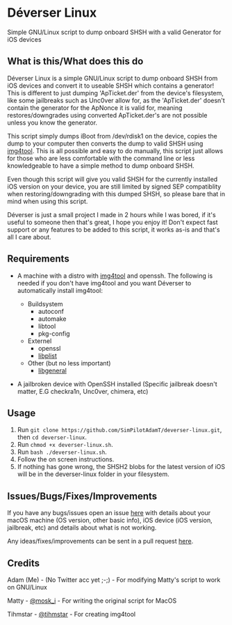 # Déverser Linux
Simple GNU/Linux script to dump onboard SHSH with a valid Generator for iOS devices

## What is this/What does this do

Déverser Linux is a simple GNU/Linux script to dump onboard SHSH from iOS devices and convert it to useable SHSH which contains a generator! This is different to just dumping 'ApTicket.der' from the device's filesystem, like some jailbreaks such as Unc0ver allow for, as the 'ApTicket.der' doesn't contain the generator for the ApNonce it is valid for, meaning restores/downgrades using converted ApTicket.der's are not possible unless you know the generator.

This script simply dumps iBoot from /dev/rdisk1 on the device, copies the dump to your computer then converts the dump to valid SHSH using [img4tool](https://github.com/tihmstar/img4tool). This is all possible and easy to do manually, this script just allows for those who are less comfortable with the command line or less knowledgeable to have a simple method to dump onboard SHSH.

Even though this script will give you valid SHSH for the currently installed iOS version on your device, you are still limited by signed SEP compatiblity when restoring/downgrading with this dumped SHSH, so please bare that in mind when using this script.

Déverser is just a small project I made in 2 hours while I was bored, if it's useful to someone then that's great, I hope you enjoy it! Don't expect fast support or any features to be added to this script, it works as-is and that's all I care about.

## Requirements

* A machine with a distro with [img4tool](https://github.com/tihmstar/img4tool) and openssh. The following is needed if you don't have img4tool and you want Déverser to automatically install img4tool:
  * Buildsystem
    * autoconf
    * automake
    * libtool
    * pkg-config
  * Externel
    * openssl
    * [libplist](https://github.com/libimobiledevice/libplist)
  * Other (but no less important)
    * [libgeneral](https://github.com/tihmstar/libgeneral)

* A jailbroken device with OpenSSH installed (Specific jailbreak doesn't matter, E.G checkra1n, Unc0ver, chimera, etc)

## Usage

1. Run `git clone https://github.com/SimPilotAdamT/deverser-linux.git`, then `cd deverser-linux`.
2. Run `chmod +x deverser-linux.sh`.
3. Run `bash ./deverser-linux.sh`.
4. Follow the on screen instructions.
5. If nothing has gone wrong, the SHSH2 blobs for the latest version of iOS will be in the deverser-linux folder in your filesystem.

## Issues/Bugs/Fixes/Improvements

If you have any bugs/issues open an issue [here](https://github.com/SimPilotAdamT/deverser-linux/issues) with details about your macOS machine (OS version, other basic info), iOS device (iOS version, jailbreak, etc) and details about what is not working.

Any ideas/fixes/improvements can be sent in a pull request [here](https://github.com/SimPilotAdamT/deverser-linux/pulls).

## Credits

Adam (Me) - (No Twitter acc yet ;-;) - For modifying Matty's script to work on GNU/Linux

Matty - [@mosk_i](https://twitter.com/moski_dev) - For writing the original script for MacOS

Tihmstar - [@tihmstar](https://twitter.com/tihmstar) - For creating img4tool
